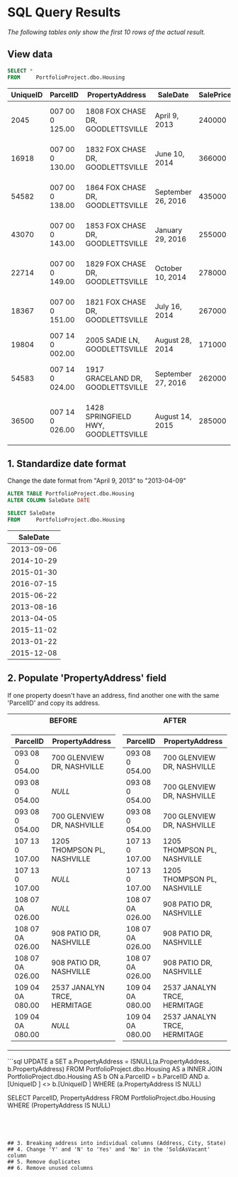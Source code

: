# SQL Query Results
_The following tables only show the first 10 rows of the actual result._

## View data
```sql
SELECT * 
FROM     PortfolioProject.dbo.Housing
```
| UniqueID | ParcelID       | PropertyAddress                        | SaleDate         | SalePrice | LegalReference     | SoldAsVacant | OwnerAddress                                  |
|----------|----------------|----------------------------------------|------------------|-----------|--------------------|--------------|------------------------------------------------|
| 2045     | 007 00 0 125.00| 1808 FOX CHASE DR, GOODLETTSVILLE      | April 9, 2013    | 240000    | 20130412-0036474   | No           | 1808 FOX CHASE DR, GOODLETTSVILLE, TN         |
| 16918    | 007 00 0 130.00| 1832 FOX CHASE DR, GOODLETTSVILLE      | June 10, 2014    | 366000    | 20140619-0053768   | No           | 1832 FOX CHASE DR, GOODLETTSVILLE, TN         |
| 54582    | 007 00 0 138.00| 1864 FOX CHASE DR, GOODLETTSVILLE      | September 26, 2016| 435000    | 20160927-0101718   | No           | 1864 FOX CHASE DR, GOODLETTSVILLE, TN         |
| 43070    | 007 00 0 143.00| 1853 FOX CHASE DR, GOODLETTSVILLE      | January 29, 2016 | 255000    | 20160129-0008913   | No           | 1853 FOX CHASE DR, GOODLETTSVILLE, TN         |
| 22714    | 007 00 0 149.00| 1829 FOX CHASE DR, GOODLETTSVILLE      | October 10, 2014 | 278000    | 20141015-0095255   | No           | 1829 FOX CHASE DR, GOODLETTSVILLE, TN         |
| 18367    | 007 00 0 151.00| 1821 FOX CHASE DR, GOODLETTSVILLE      | July 16, 2014    | 267000    | 20140718-0063802   | No           | 1821 FOX CHASE DR, GOODLETTSVILLE, TN         |
| 19804    | 007 14 0 002.00| 2005 SADIE LN, GOODLETTSVILLE          | August 28, 2014  | 171000    | 20140903-0080214   | No           | 2005 SADIE LN, GOODLETTSVILLE, TN             |
| 54583    | 007 14 0 024.00| 1917 GRACELAND DR, GOODLETTSVILLE      | September 27, 2016| 262000    | 20161005-0105441   | No           | 1917 GRACELAND DR, GOODLETTSVILLE, TN         |
| 36500    | 007 14 0 026.00| 1428 SPRINGFIELD HWY, GOODLETTSVILLE   | August 14, 2015  | 285000    | 20150819-0083440   | No           | 1428 SPRINGFIELD HWY, GOODLETTSVILLE, TN      |

## 1. Standardize date format
Change the date format from "April 9, 2013" to "2013-04-09"
```sql
ALTER TABLE PortfolioProject.dbo.Housing
ALTER COLUMN SaleDate DATE

SELECT SaleDate
FROM     PortfolioProject.dbo.Housing
```
| SaleDate   |
|------------|
| 2013-09-06 |
| 2014-10-29 |
| 2015-01-30 |
| 2016-07-15 |
| 2015-06-22 |
| 2013-08-16 |
| 2013-04-05 |
| 2015-11-02 |
| 2013-01-22 |
| 2015-12-08 |

## 2. Populate 'PropertyAddress' field
If one property doesn't have an address, find another one with the same 'ParcelID' and copy its address.

<table>
<tr><th>BEFORE</th><th>AFTER</th></tr>
  
<tr><td>
  
| ParcelID       | PropertyAddress               |
|----------------|-------------------------------|
| 093 08 0 054.00| 700 GLENVIEW DR, NASHVILLE    |
| 093 08 0 054.00| _NULL_                        |
| 093 08 0 054.00| 700 GLENVIEW DR, NASHVILLE    |
| 107 13 0 107.00| 1205 THOMPSON PL, NASHVILLE   |
| 107 13 0 107.00| _NULL_                        |
| 108 07 0A 026.00| _NULL_                       |
| 108 07 0A 026.00| 908 PATIO DR, NASHVILLE      |
| 108 07 0A 026.00| 908 PATIO DR, NASHVILLE      |
| 109 04 0A 080.00| 2537 JANALYN TRCE, HERMITAGE |
| 109 04 0A 080.00| _NULL_                       |

</td><td>

| ParcelID       | PropertyAddress               |
|----------------|-------------------------------|
| 093 08 0 054.00| 700 GLENVIEW DR, NASHVILLE    |
| 093 08 0 054.00| 700 GLENVIEW DR, NASHVILLE    |
| 093 08 0 054.00| 700 GLENVIEW DR, NASHVILLE    |
| 107 13 0 107.00| 1205 THOMPSON PL, NASHVILLE   |
| 107 13 0 107.00| 1205 THOMPSON PL, NASHVILLE   |
| 108 07 0A 026.00| 908 PATIO DR, NASHVILLE      |
| 108 07 0A 026.00| 908 PATIO DR, NASHVILLE      |
| 108 07 0A 026.00| 908 PATIO DR, NASHVILLE      |
| 109 04 0A 080.00| 2537 JANALYN TRCE, HERMITAGE |
| 109 04 0A 080.00| 2537 JANALYN TRCE, HERMITAGE |

</td></tr> </table>
```sql
UPDATE a
SET          a.PropertyAddress = ISNULL(a.PropertyAddress, b.PropertyAddress)
FROM     PortfolioProject.dbo.Housing AS a INNER JOIN
                  PortfolioProject.dbo.Housing AS b ON a.ParcelID = b.ParcelID AND a.[UniqueID ] <> b.[UniqueID ] 
WHERE  (a.PropertyAddress IS NULL)

SELECT ParcelID, PropertyAddress
FROM     PortfolioProject.dbo.Housing
WHERE  (PropertyAddress IS NULL)
```




## 3. Breaking address into individual columns (Address, City, State)
## 4. Change 'Y' and 'N' to 'Yes' and 'No' in the 'SoldAsVacant' column
## 5. Remove duplicates
## 6. Remove unused columns
